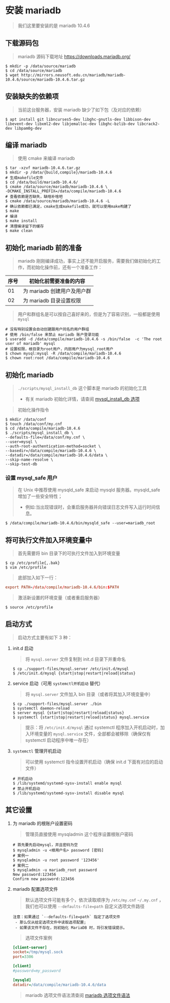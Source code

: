 # 安装 mariadb

> 我们这里要安装的是 mariadb 10.4.6

## 下载源码包

> mariadb 源码下载地址 https://downloads.mariadb.org/

```shell
$ mkdir -p /data/source/mariadb
$ cd /data/source/mariadb
$ wget http://mirrors.neusoft.edu.cn/mariadb/mariadb-10.4.6/source/mariadb-10.4.6.tar.gz
```

## 安装缺失的依赖项

> 当前这台服务器，安装 mariadb 缺少了如下包（及对应的依赖）

```shell
$ apt install git libncurses5-dev libghc-gnutls-dev libbison-dev libevent-dev libxml2-dev libjemalloc-dev libghc-bzlib-dev libcrack2-dev libpam0g-dev
```

## 编译 mariadb

> 使用 cmake 来编译 mariadb

```shell
$ tar -xzvf mariadb-10.4.6.tar.gz
$ mkdir -p /data/{build,compile}/mariadb-10.4.6
# 生成makefile文件
$ cd /data/build/mariadb-10.4.6/
$ cmake /data/source/mariadb/mariadb-10.4.6 \
-DCMAKE_INSTALL_PREFIX=/data/compile/mariadb-10.4.6
# 查看依赖是否缺失，缺啥补啥吧
$ cmake /data/source/mariadb/mariadb-10.4.6 -L
# 确认依赖都已满足，cmake生成makefile成功，就可以使用make构建了
$ make
# 编译
$ make install
# 清理编译留下的缓存
$ make clean
```

## 初始化 mariadb 前的准备

> mariadb 刚刚编译成功，事实上还不能开启服务，需要我们做初始化的工作，而初始化操作前，还有一个准备工作：

| 序号 | 初始化前需要准备的内容      |
| ---- | --------------------------- |
| 01   | 为 mariadb 创建用户及用户群 |
| 02   | 为 mariadb 目录设置权限     |

> 用户和群组名是可以按自己喜好来的，但是为了容易识别，一般都是使用 `mysql`

```shell
# 没有特别设置会自动创建跟用户同名的用户群组
# 使用 /bin/false 来禁止 mariadb 账户登录功能
$ useradd -d /data/compile/mariadb-10.4.6 -s /bin/false  -c 'The root user of mariadb' mysql
# 设置权限，根目录为root用户，内部用户为mysql_root用户
$ chown mysql:mysql -R /data/compile/mariadb-10.4.6
$ chown root:root /data/compile/mariadb-10.4.6
```

## 初始化 mariadb

> `./scripts/mysql_install_db` 这个脚本是 mariadb 的初始化工具
>
> - 有关 mariadb 初始化详情，请查阅 [mysql_install_db 选项](./info/mysql_install_db选项.md)

> 初始化操作指令

```shell
$ mkdir /data/conf
$ touch /data/conf/my.cnf
$ cd /data/compile/mariadb-10.4.6
$ ./scripts/mysql_install_db \
--defaults-file=/data/conf/my.cnf \
--user=mysql \
--auth-root-authentication-method=socket \
--basedir=/data/compile/mariadb-10.4.6 \
--datadir=/data/compile/mariadb-10.4.6/data \
--skip-name-resolve \
--skip-test-db
```

### 设置 mysql_safe 用户

> 在 Unix 中推荐使用 mysqld_safe 来启动 mysqld 服务器。mysqld_safe 增加了一些安全特性；
>
> - 例如:当出现错误时，会重启服务器并向错误日志文件写入运行时间信息。

```shell
$ /data/compile/mariadb-10.4.6/bin/mysqld_safe --user=mariadb_root
```

## 将可执行文件加入环境变量中

> 首先需要将 bin 目录下的可执行文件加入到环境变量

```shell
$ cp /etc/profile{,.bak}
$ vim /etc/profile
```

> 底部加入如下一行：

```conf
export PATH=/data/compile/mariadb-10.4.6/bin:$PATH
```

> 激活新设置的环境变量（或者重启服务器）

```shell
$ source /etc/profile
```

## 启动方式

> 启动方式主要有如下 3 种：

1. init.d 启动

   > 将 `mysql.server` 文件复制到 init.d 目录下并重命名

   ```shell
   $ cp ./support-files/mysql.server /etc/init.d/mysql
   $ /etc/init.d/mysql {start|stop|restart|reload|status}
   ```

2. service 启动（可用 `systemctl开机启动` 替代）

   > 将 `mysql.server` 文件加入 bin 目录（或者将其加入环境变量中）

   ```shell
   $ cp ./support-files/mysql.server ./bin
   $ systemctl daemon-reload
   $ server mysql {start|stop|restart|reload|status}
   $ systemctl {start|stop|restart|reload|status} mysql.service
   ```

   > 提示：将 `/etc/init.d/mysql` 通过 systemctl 程序加入开机启动时，加入环境变量的 `mysql.service` 文件，全部都会被移除（确保仅有 systemctl 启动程序中唯一存在）

3. `systemctl` 管理开机启动

   > 可以使用 systemctl 指令设置开机启动（确保 init.d 下面有对应的启动文件）

   ```shell
   # 开机启动
   $ /lib/systemd/systemd-sysv-install enable mysql
   # 禁止开机启动
   $ /lib/systemd/systemd-sysv-install disable mysql
   ```

## 其它设置

1. 为 mariadb 的根账户设置密码

   > 管理员直接使用 mysqladmin 这个程序设置根账户密码

   ```shell
   # 首先要先启动mysql，并且密码为空
   $ mysqladmin -u <根用户名> password [密码]
   # 案例一
   $ mysqladmin -u root password '123456'
   # 案例二
   $ mysqladmin -u mariadb_root password
   New password:123456
   Confirm new password:123456
   ```

2. mariadb 配置选项文件

   > 默认选项文件可能有多个，依次读取顺序为 `/etc/my.cnf` `~/.my.cnf` ，我们也可以使用 `--defaults-file=path` 自定义选项文件路径

   ```text
   注意：如果通过 `--defaults-file=path` 指定了选项文件
    - 那么仅从给定选项文件中读取选项配置;
    - 如果该文件不存在，则初始化 MariaDB 时，将引发错误提示。
   ```

   > 选项文件案例

   ```ini
   [client-server]
   socket=/tmp/mysql.sock
   port=3306

   [client]
   #password=my_password

   [mysqld]
   datadir=/data/compile/mariadb-10.4.6/data
   ```

   > mariadb 选项文件语法清查阅 [mariadb 选项文件语法](./info/mariadb选项文件语法.md)
